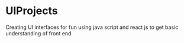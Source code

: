# UIProjects
Creating UI interfaces for fun using java script and react js to get basic understanding of front end

